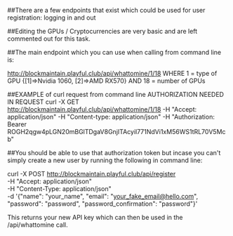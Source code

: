 ##There are a few endpoints that exist which could be used for user registration: logging in and out

##Editing the GPUs / Cryptocurrencies are very basic and are left commented out for this task.


##The main endpoint which you can use when calling from command line is:

http://blockmaintain.playful.club/api/whattomine/1/18
    WHERE 1 = type of GPU  {[1]=>Nvidia 1060, [2]=>AMD RX570}
    AND   18 = number of GPUs


##EXAMPLE of curl request from command line AUTHORIZATION NEEDED IN REQUEST
curl -X GET http://blockmaintain.playful.club/api/whattomine/1/18 -H "Accept: application/json" -H "Content-type: application/json" -H "Authorization: Bearer ROGH2qgw4pLGN20mBGlTDgaV8GnjITAcyil771NdVi1xM56WS1tRL70V5Mcb"





##You should be able to use that authorization token but incase you can't simply create a new user by running the following in command line:

curl -X POST http://blockmaintain.playful.club/api/register \
 -H "Accept: application/json" \
 -H "Content-Type: application/json" \
 -d '{"name": "your_name", "email": "your_fake_email@hello.com", "password": "password", "password_confirmation": "password"}'

 This returns your new API key which can then be used in the /api/whattomine call.